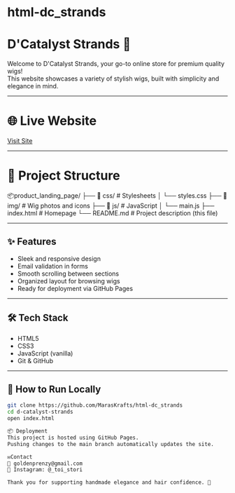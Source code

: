 # html-dc_strands

# D'Catalyst Strands 👑

Welcome to D'Catalyst Strands, your go-to online store for premium quality wigs!  
This website showcases a variety of stylish wigs, built with simplicity and elegance in mind.

---

# 🌐 Live Website

[Visit Site](https://maraskrafts.github.io/html-dc_strands/)

---

# 📁 Project Structure


📦product_landing_page/
├── 📁 css/ # Stylesheets
│ └── styles.css
├── 📁 img/ # Wig photos and icons
├── 📁 js/ # JavaScript
│ └── main.js
├── index.html # Homepage
└── README.md # Project description (this file)

---

## ✨ Features

- Sleek and responsive design
- Email validation in forms
- Smooth scrolling between sections
- Organized layout for browsing wigs
- Ready for deployment via GitHub Pages

---

## 🛠 Tech Stack

- HTML5
- CSS3
- JavaScript (vanilla)
- Git & GitHub

---

## 🚀 How to Run Locally

```bash
git clone https://github.com/MarasKrafts/html-dc_strands
cd d-catalyst-strands
open index.html

📦 Deployment
This project is hosted using GitHub Pages.
Pushing changes to the main branch automatically updates the site.

✉️Contact
📧 goldenprenzy@gmail.com
📸 Instagram: @_toi_stori

Thank you for supporting handmade elegance and hair confidence. 💛




